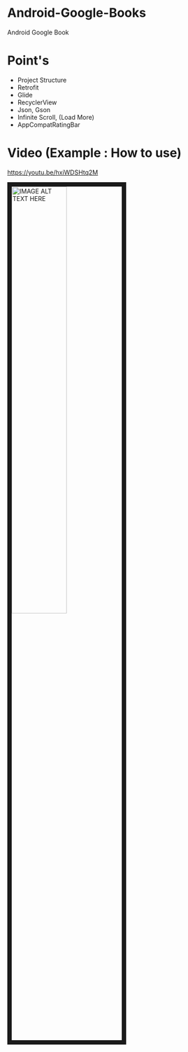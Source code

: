 # Android-Google-Books
Android Google Book

# Point's
- Project Structure
- Retrofit
- Glide
- RecyclerView
- Json, Gson
- Infinite Scroll, (Load More)
- AppCompatRatingBar



# Video (Example : How to use)
https://youtu.be/hxiWDSHtq2M

<a href="https://youtu.be/hxiWDSHtq2M" target="_blank">
<img src="https://img.youtube.com/vi/hxiWDSHtq2M/maxresdefault.jpg" 
alt="IMAGE ALT TEXT HERE" width="50%" height="50%" border="10" /></a>

